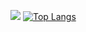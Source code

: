 ![](https://github.com/vt-d/d/blob/master/generated/overview.svg)
[![Top Langs](https://github-readme-stats.vercel.app/api/top-langs/?username=vt-d&layout=compact)](https://github.com/anuraghazra/github-readme-stats)
